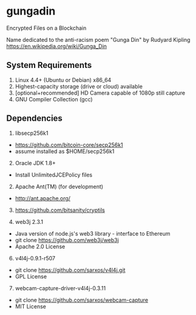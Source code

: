 # gungadin

Encrypted Files on a Blockchain

Name dedicated to the anti-racism poem "Gunga Din" by Rudyard Kipling https://en.wikipedia.org/wiki/Gunga_Din

## System Requirements

1. Linux 4.4+ (Ubuntu or Debian) x86_64
2. Highest-capacity storage (drive or cloud) available
3. [optional+recommended] HD Camera capable of 1080p still capture
4. GNU Compiler Collection (gcc)

## Dependencies

1. libsecp256k1
  * https://github.com/bitcoin-core/secp256k1
  * assume installed as $HOME/secp256k1

2. Oracle JDK 1.8+
  * Install UnlimitedJCEPolicy files

2. Apache Ant(TM) (for development)
  * http://ant.apache.org/

3. https://github.com/bitsanity/cryptils

5. web3j 2.3.1
  * Java version of node.js's web3 library - interface to Ethereum
  * git clone https://github.com/web3j/web3j
  * Apache 2.0 License

6. v4l4j-0.9.1-r507
  * git clone https://github.com/sarxos/v4l4j.git
  * GPL License

7. webcam-capture-driver-v4l4j-0.3.11
  * git clone https://github.com/sarxos/webcam-capture
  * MIT License

